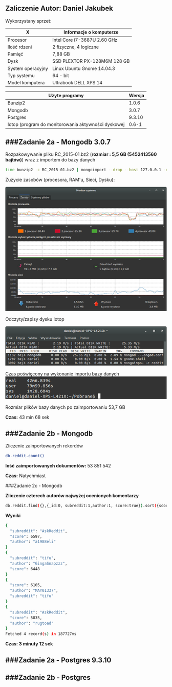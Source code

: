 Zaliczenie    Autor: Daniel Jakubek
---------------------------------------------
Wykorzystany sprzet:

|X|Informacje o komputerze                             |
|-----------------------|------------------------------|
| Procesor              | Intel Core i7-3687U 2.60 GHz |
| Ilość rdzeni          | 2 fizyczne, 4 logiczne       |
| Pamięć                | 7,88 GB                      |
| Dysk                  | SSD PLEXTOR PX-128M6M 128 GB |
| System operacyjny     | Linux Ubuntu Gnome 14.04.3   |
| Typ systemu           | 64 - bit                     |
| Model komputera       | Ultrabook DELL XPS 14        |

| Użyte programy        | Wersja                       |
|-----------------------|------------------------------|
| Bunzip2               | 1.0.6                        |
| Mongodb               | 3.0.7                        |
| Postgres              | 9.3.10                       |
| Iotop (program do monitorowania aktywności dyskowej                 | 0.6-1


###Zadanie 2a - Mongodb 3.0.7
---------------------------------------------
Rozpakowywanie pliku RC_2015-01.bz2 (**rozmiar : 5,5 GB (5452413560 bajtów)**) wraz z importem do bazy danych
```sh
time bunzip2 -c RC_2015-01.bz2 | mongoimport --drop --host 127.0.0.1 -d test -c reddit
```
Zużycie zasobów (procesora, RAM'u, Sieci, Dysku):

![zasoby import](zasoby_import.png)

Odczyty/zapisy dysku Iotop

![disk read](disk_read.png)

Czas poświęcony na wykonanie importu bazy danych
![czas importu](czas_importu_mongodb.png)

Rozmiar plików bazy danych po zaimportowaniu 53,7 GB

**Czas:** 43 min 68 sek


###Zadanie 2b - Mongodb
----------------------------------------------------------------
Zliczenie zainportowanych rekordów

```sh
db.reddit.count()
```
**Iość zaimportowanych dokumentów:** 53 851 542

**Czas:** Natychmiast

###Zadanie 2c - Mongodb

**Zliczenie czterech autorów najwyżej ocenionych komentarzy**
```sh
db.reddit.find({},{_id:0, subreddit:1,author:1, score:true}).sort({score:-1}).limit(4)
```

**Wyniki**
```sh
{
  "subreddit": "AskReddit",
  "score": 6597,
  "author": "a1988eli"
}
{
  "subreddit": "tifu",
  "author": "GingaSnapzzz",
  "score": 6448
}
{
  "score": 6105,
  "author": "MAY01337",
  "subreddit": "tifu"
}
{
  "subreddit": "AskReddit",
  "score": 5835,
  "author": "rugtoad"
}
Fetched 4 record(s) in 187727ms
```
**Czas: 3 minuty 12 sek**


###Zadanie 2a - Postgres 9.3.10
-----------------------------------------------------------------

###Zadanie 2b - Postgres
----------------------------------------------------------------

